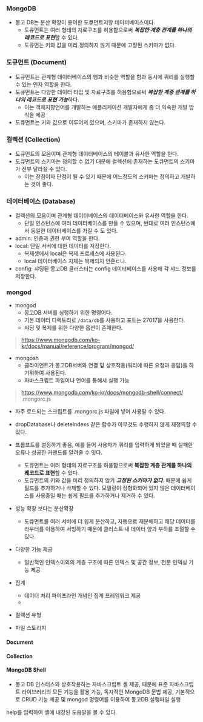 ### MongoDB

- 몽고 DB는 분산 확장이 용이한 도큐먼트지향 데이터베이스이다.
  - 도큐먼트는 여러 형태의 자료구조를 허용함으로써 ***복잡한 계층 관계를 하나의 레코드로 표현***할 수 있다.
  - 도큐먼는 키와 값을 미리 정의하지 않기 때문에 고정된 스키마가 없다. 

### 도큐먼트 (Document)
- 도큐먼트는 관계형 데이터베이스의 행과 비슷한 역할을 함과 동시에 쿼리를 실행할 수 있는 인자 역할을 한다.
- 도큐먼트는 다양한 데이터 타입 및 자료구조를 허용함으로써 ***복잡한 계증 관계를 하나의 레코드로 표현 가능***하다.
  - 이는 객체지향언어를 개발하는 애플리케이션 개발자에게 좀 더 익숙한 개발 방식을 제공
- 도큐먼트는 키와 값으로 이루어져 있으며, 스키마가 존재하지 않는다.

### 컬렉션 (Collection)
- 도큐먼트의 모음이며 관계형 데이터베이스의 테이블과 유사한 역할을 한다.
- 도큐먼트의 스키마는 정의할 수 없기 대문에 컬렉션에 존재하는 도큐먼트의 스키마가 전부 달라질 수 있다.
  - 이는 장점이자 단점이 될 수 있기 때문에 어느정도의 스키마는 정의하고 개발하는 것이 좋다.

### 데이터베이스 (Database)
- 컬렉션의 모음이며 관계형 데이터베이스의 데이터베이스와 유사한 역할을 한다.
  - 단일 인스턴스에 여러 데이터베이스를 만들 수 있으며, 반대로 여러 인스턴스에서 동일한 데이터베이스를 가질 수 도 있다.
- admin: 인증과 권한 부여 역할을 한다.
- local: 단일 서버에 대한 데이터를 저장한다.
  - 복제셋에서 local은 복제 프로세스에 사용된다.
  - local 데이터베이스 자체는 복제되지 안흔ㄷ나.
- config: 샤딩된 몽고DB 클러스터는 config 데이터베이스를 사용해 각 샤드 정보를 저장한다.

### mongod

- mongod
  - 몽고DB 서버를 싱행하기 위한 명령어다.
  - 기본 데이터 디렉토리로 `/data/db`를 사용하고 포트는 27017을 사용한다.
  - 샤딩 및 복제를 위한 다양한 옵션이 존재한다.
> https://www.mongodb.com/ko-kr/docs/manual/reference/program/mongod/
- mongosh
  - 클라이언트가 몽고DB서버와 연결 밒 상호작용(쿼리에 따른 요청과 응답)을 하기위하여 사용된다.
  - 자바스크립트 파일이나 언어를 통해서 실행 가능
> https://www.mongodb.com/ko-kr/docs/mongodb-shell/connect/
.mongorc.js
- 자주 로드되는 스크립트를 .mongorc.js 파일에 넣어 사용랄 수 있다.
- dropDatabase나 deleteIndexs 같은 함수가 아무것도 수행하지 않게 재정의할 수 있다.
- 프롬프트를 설정하기 좋음, 예를 들어 사용자가 쿼리를 입력하게 되었을 때 실패한 오류나 성공한 커맨드를 알려줄 수 잇다.


  - 도큐먼트는 여러 형태의 자료구조를 허용함으로써 **복잡한 계층 관계를 하나의 레코드로 표현**할 수 있다.
  - 도큐먼트의 키와 값을 미리 정의하지 않기 ***고정된 스키마가 없다***. 때문에 쉽게 필드를 추가하거나 삭제할 수 있다. 모델링이 정형화되어 있지 않은 데이터베이스를 사용중일 때는 쉽게 필드를 추가하거나 제거하 수 있다.
- 성능 확장 보다는 분산확장
  - 도큐먼트를 여러 서버에 더 쉽게 분산하고, 자동으로 재분배하고 해당 데이터를 라우터를 이용하여 서빙하기 때문에 클러스트 내 데이터 양과 부하를 조절할 수 있다.
- 다양한 기능 제공
  - 일반적인 인덱스이외의 계층 구조에 따른 인덱스 및 공간 정보, 전문 인덱싱 기능 제공
- 집계
  - 데이터 처리 파이프라인 개념인 집계 프레임워크 제공
  - 
- 컬렉션 유형
- 파일 스토리지



#### Document

#### Collection


#### MongoDB Shell
- 몽고 DB 인스터스와 상호작용하는 자바스크립트 셸 제공, 때문에 표준 자바스크립트 라이브러리의 모든 기능을 활용 가능, 독자적인 MongoDB 문법 제공, 기본적으로 CRUD 기능 제공 및
mongod 명령어를 이용하여 몽고DB 실행파일 실행

help를 입력하여 셸에 내장된 도움말을 볼 수 있다.


